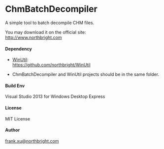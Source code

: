 
# ChmBatchDecompiler

A simple tool to batch decompile CHM files.  

You may download it on the official site:  
<http://www.northbright.com>

#### Dependency

* [WinUtil](https://github.com/northbright/WinUtil):  
<https://github.com/northbright/WinUtil>

* ChmBatchDecompiler and WinUtil projects should be in the same folder.

#### Build Env  
Visual Studio 2013 for Windows Desktop Express

#### License
MIT License

#### Author
frank.xu@northbright.com

